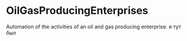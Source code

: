 # OilGasProducingEnterprises
Automation of the activities of an oil and gas producing enterprise.
я тут был